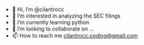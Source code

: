 - 👋 Hi, I’m @cilantrocc
- 👀 I’m interested in analyzing the SEC filings
- 🌱 I’m currently learning python
- 💞️ I’m looking to collaborate on ...
- 📫 How to reach me cilantrocc.coding@gmail.com

<!---
cilantrocc/cilantrocc is a ✨ special ✨ repository because its `README.md` (this file) appears on your GitHub profile.
You can click the Preview link to take a look at your changes.
--->
